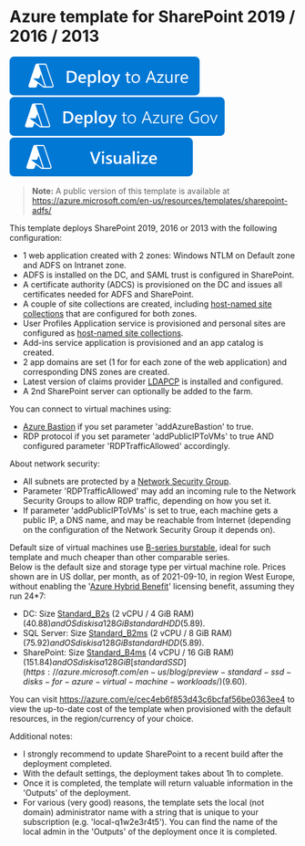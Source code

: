 # Azure template for SharePoint 2019 / 2016 / 2013

[![Deploy To Azure](https://raw.githubusercontent.com/Azure/azure-quickstart-templates/master/1-CONTRIBUTION-GUIDE/images/deploytoazure.svg?sanitize=true)](https://portal.azure.com/#create/Microsoft.Template/uri/https%3A%2F%2Fraw.githubusercontent.com%2FYvand%2FAzureRM-Templates%2Fdev%2FTemplates%2FSharePoint-ADFS%2Fazuredeploy.json)
[![Deploy To Azure US Gov](https://raw.githubusercontent.com/Azure/azure-quickstart-templates/master/1-CONTRIBUTION-GUIDE/images/deploytoazuregov.svg?sanitize=true)](https://portal.azure.us/#create/Microsoft.Template/uri/https%3A%2F%2Fraw.githubusercontent.com%2FYvand%2FAzureRM-Templates%2Fdev%2FTemplates%2FSharePoint-ADFS%2Fazuredeploy.json)
[![Visualize](https://raw.githubusercontent.com/Azure/azure-quickstart-templates/master/1-CONTRIBUTION-GUIDE/images/visualizebutton.svg?sanitize=true)](http://armviz.io/#/?load=https%3A%2F%2Fraw.githubusercontent.com%2FYvand%2FAzureRM-Templates%2Fdev%2FTemplates%2FSharePoint-ADFS%2Fazuredeploy.json)

> **Note:** A public version of this template is available at <https://azure.microsoft.com/en-us/resources/templates/sharepoint-adfs/>

This template deploys SharePoint 2019, 2016 or 2013 with the following configuration:

* 1 web application created with 2 zones: Windows NTLM on Default zone and ADFS on Intranet zone.
* ADFS is installed on the DC, and SAML trust is configured in SharePoint.
* A certificate authority (ADCS) is provisioned on the DC and issues all certificates needed for ADFS and SharePoint.
* A couple of site collections are created, including [host-named site collections](https://docs.microsoft.com/en-us/SharePoint/administration/host-named-site-collection-architecture-and-deployment) that are configured for both zones.
* User Profiles Application service is provisioned and personal sites are configured as [host-named site collections](https://docs.microsoft.com/en-us/SharePoint/administration/host-named-site-collection-architecture-and-deployment).
* Add-ins service application is provisioned and an app catalog is created.
* 2 app domains are set (1 for for each zone of the web application) and corresponding DNS zones are created.
* Latest version of claims provider [LDAPCP](https://ldapcp.com/) is installed and configured.
* A 2nd SharePoint server can optionally be added to the farm.

You can connect to virtual machines using:

* [Azure Bastion](https://azure.microsoft.com/en-us/services/azure-bastion/) if you set parameter 'addAzureBastion' to true.
* RDP protocol if you set parameter 'addPublicIPToVMs' to true AND configured parameter 'RDPTrafficAllowed' accordingly.

About network security:

* All subnets are protected by a [Network Security Group](https://docs.microsoft.com/en-us/azure/virtual-network/network-security-groups-overview).
* Parameter 'RDPTrafficAllowed' may add an incoming rule to the Network Security Groups to allow RDP traffic, depending on how you set it.
* If parameter 'addPublicIPToVMs' is set to true, each machine gets a public IP, a DNS name, and may be reachable from Internet (depending on the configuration of the Network Security Group it depends on).

Default size of virtual machines use [B-series burstable](https://docs.microsoft.com/en-us/azure/virtual-machines/sizes-b-series-burstable), ideal for such template and much cheaper than other comparable series.  
Below is the default size and storage type per virtual machine role. Prices shown are in US dollar, per month, as of 2021-09-10, in region West Europe, without enabling the '[Azure Hybrid Benefit](https://azure.microsoft.com/en-us/pricing/hybrid-benefit/)' licensing benefit, assuming they run 24*7:

* DC: Size [Standard_B2s](https://docs.microsoft.com/en-us/azure/virtual-machines/sizes-b-series-burstable) (2 vCPU / 4 GiB RAM) ($40.88) and OS disk is a 128 GiB standard HDD ($5.89).
* SQL Server: Size [Standard_B2ms](https://docs.microsoft.com/en-us/azure/virtual-machines/sizes-b-series-burstable) (2 vCPU / 8 GiB RAM) ($75.92) and OS disk is a 128 GiB standard HDD ($5.89).
* SharePoint: Size [Standard_B4ms](https://docs.microsoft.com/en-us/azure/virtual-machines/sizes-b-series-burstable) (4 vCPU / 16 GiB RAM) ($151.84) and OS disk is a 128 GiB [standard SSD](https://azure.microsoft.com/en-us/blog/preview-standard-ssd-disks-for-azure-virtual-machine-workloads/) ($9.60).

You can visit <https://azure.com/e/cec4eb6f853d43c6bcfaf56be0363ee4> to view the up-to-date cost of the template when provisioned with the default resources, in the region/currency of your choice.

Additional notes:

* I strongly recommend to update SharePoint to a recent build after the deployment completed.  
* With the default settings, the deployment takes about 1h to complete.  
* Once it is completed, the template will return valuable information in the 'Outputs' of the deployment.  
* For various (very good) reasons, the template sets the local (not domain) administrator name with a string that is unique to your subscription (e.g. 'local-q1w2e3r4t5'). You can find the name of the local admin in the 'Outputs' of the deployment once it is completed.  
